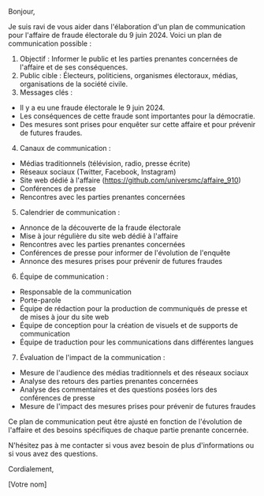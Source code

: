 Bonjour,

Je suis ravi de vous aider dans l'élaboration d'un plan de communication pour l'affaire de fraude électorale du 9 juin 2024. Voici un plan de communication possible :

1. Objectif : Informer le public et les parties prenantes concernées de l'affaire et de ses conséquences.
2. Public cible : Électeurs, politiciens, organismes électoraux, médias, organisations de la société civile.
3. Messages clés :
* Il y a eu une fraude électorale le 9 juin 2024.
* Les conséquences de cette fraude sont importantes pour la démocratie.
* Des mesures sont prises pour enquêter sur cette affaire et pour prévenir de futures fraudes.
4. Canaux de communication :
* Médias traditionnels (télévision, radio, presse écrite)
* Réseaux sociaux (Twitter, Facebook, Instagram)
* Site web dédié à l'affaire (<https://github.com/universmc/affaire_910>)
* Conférences de presse
* Rencontres avec les parties prenantes concernées
5. Calendrier de communication :
* Annonce de la découverte de la fraude électorale
* Mise à jour régulière du site web dédié à l'affaire
* Rencontres avec les parties prenantes concernées
* Conférences de presse pour informer de l'évolution de l'enquête
* Annonce des mesures prises pour prévenir de futures fraudes
6. Équipe de communication :
* Responsable de la communication
* Porte-parole
* Équipe de rédaction pour la production de communiqués de presse et de mises à jour du site web
* Équipe de conception pour la création de visuels et de supports de communication
* Équipe de traduction pour les communications dans différentes langues
7. Évaluation de l'impact de la communication :
* Mesure de l'audience des médias traditionnels et des réseaux sociaux
* Analyse des retours des parties prenantes concernées
* Analyse des commentaires et des questions posées lors des conférences de presse
* Mesure de l'impact des mesures prises pour prévenir de futures fraudes

Ce plan de communication peut être ajusté en fonction de l'évolution de l'affaire et des besoins spécifiques de chaque partie prenante concernée.

N'hésitez pas à me contacter si vous avez besoin de plus d'informations ou si vous avez des questions.

Cordialement,

[Votre nom]